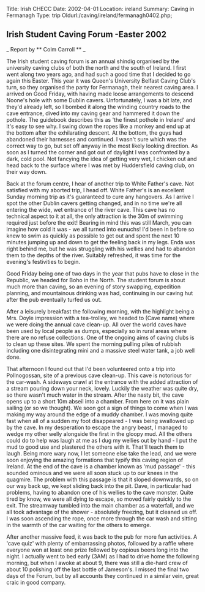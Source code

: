 Title: Irish CHECC 
Date: 2002-04-01
Location: ireland
Summary: Caving in Fermanagh
Type: trip
Oldurl:/caving/ireland/fermanagh0402.php;

##  Irish Student Caving Forum -Easter 2002 

_ Report by ** Colm Carroll ** _

The Irish student caving forum is an annual shindig organised by the university caving clubs of both the north and the south of Ireland. I first went along two years ago, and had such a good time that I decided to go again this Easter. This year it was Queen's University Belfast Caving Club's turn, so they organised the party for Fermanagh, their nearest caving area. I arrived on Good Friday, with having made loose arrangements to descend Noone's hole with some Dublin cavers. Unfortunately, I was a bit late, and they'd already left, so I bombed it along the winding country roads to the cave entrance, dived into my caving gear and hammered it down the pothole. The guidebook describes this as 'the finest pothole in Ireland' and it's easy to see why. I swing down the ropes like a monkey and end up at the bottom after the exhilarating descent. At the bottom, the guys had abandoned their harnesses and continued. I wasn't sure which was the correct way to go, but set off anyway in the most likely looking direction. As soon as I turned the corner and got out of daylight I was confronted by a dark, cold pool. Not fancying the idea of getting very wet, I chicken out and head back to the surface where I was met by Huddersfield caving club, on their way down. 

Back at the forum centre, I hear of another trip to White Father's cave. Not satisfied with my aborted trip, I head off. White Father's is an excellent Sunday morning trip as it's guaranteed to cure any hangovers. As I arrive I spot the other Dublin cavers getting changed, and in no time we're all entering the wide, wet entrance of the river cave. This cave has no technical aspect to it at all, the only attraction is the 30m of swimming required just before the exit! Bearing in mind this was still March, you can imagine how cold it was - we all turned into eunuchs! I'd been in before so knew to swim as quickly as possible to get out and spent the next 10 minutes jumping up and down to get the feeling back in my legs. Enda was right behind me, but he was struggling with his wellies and had to abandon them to the depths of the river. Suitably refreshed, it was time for the evening's festivities to begin. 

Good Friday being one of two days in the year that pubs have to close in the Republic, we headed for Boho in the North. The student forum is about much more than caving, so an evening of story swapping, expedition planning, and mountainous drinking was had, continuing in our caving hut after the pub eventually turfed us out. 

After a leisurely breakfast the following morning, with the highlight being a Mrs. Doyle impression with a tea-trolley, we headed to (Cave name) where we were doing the annual cave clean-up. All over the world caves have been used by local people as dumps, especially so in rural areas where there are no refuse collections. One of the ongoing aims of caving clubs is to clean up these sites. We spent the morning pulling piles of rubbish including one disintegrating mini and a massive steel water tank, a job well done. 

That afternoon I found out that I'd been volunteered onto a trip into Pollnogossan, site of a previous cave clean-up. This cave is notorious for the car-wash. A sideways crawl at the entrance with the added attraction of a stream pouring down your neck, lovely. Luckily the weather was quite dry, so there wasn't much water in the stream. After the nasty bit, the cave opens up to a short 10m abseil into a chamber. From here on it was plain sailing (or so we thought). We soon got a sign of things to come when I was making my way around the edge of a muddy chamber. I was moving quite fast when all of a sudden my foot disappeared - I was being swallowed up by the cave. In my desperation to escape the angry beast, I managed to wedge my other welly alongside the first in the gloopy mud. All the others could do to help was laugh at me as I dug my wellies out by hand - I put the mud to good use and plastered the others with it. That'll teach them to laugh. Being more wary now, I let someone else take the lead, and we were soon enjoying the amazing formations that typify this caving region of Ireland. At the end of the cave is a chamber known as 'mud passage' - this sounded ominous and we were all soon stuck up to our knees in the quagmire. The problem with this passage is that it sloped downwards, so on our way back up, we kept sliding back into the pit. Dave, in particular had problems, having to abandon one of his wellies to the cave monster. Quite tired by know, we were all dying to escape, so moved fairly quickly to the exit. The streamway tumbled into the main chamber as a waterfall, and we all took advantage of the shower - absolutely freezing, but it cleaned us off. I was soon ascending the rope, once more through the car wash and sitting in the warmth of the car waiting for the others to emerge. 

After another massive feed, it was back to the pub for more fun activities. A 'cave quiz' with plenty of embarrassing photos, followed by a raffle where everyone won at least one prize followed by copious beers long into the night. I actually went to bed early (3AM) as I had to drive home the following morning, but when I awoke at about 9, there was still a die-hard crew of about 10 polishing off the last bottle of Jameson's. I missed the final two days of the Forum, but by all accounts they continued in a similar vein, great craic in good company. 
